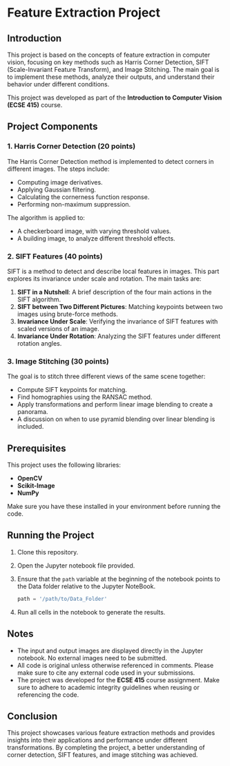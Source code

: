 # Feature Extraction Project

## Introduction
This project is based on the concepts of feature extraction in computer vision, focusing on key methods such as Harris Corner Detection, SIFT (Scale-Invariant Feature Transform), and Image Stitching. The main goal is to implement these methods, analyze their outputs, and understand their behavior under different conditions.

This project was developed as part of the **Introduction to Computer Vision (ECSE 415)** course.

## Project Components

### 1. Harris Corner Detection (20 points)
The Harris Corner Detection method is implemented to detect corners in different images. The steps include:
- Computing image derivatives.
- Applying Gaussian filtering.
- Calculating the cornerness function response.
- Performing non-maximum suppression.

The algorithm is applied to:
- A checkerboard image, with varying threshold values.
- A building image, to analyze different threshold effects.

### 2. SIFT Features (40 points)
SIFT is a method to detect and describe local features in images. This part explores its invariance under scale and rotation. The main tasks are:
1. **SIFT in a Nutshell**: A brief description of the four main actions in the SIFT algorithm.
2. **SIFT between Two Different Pictures**: Matching keypoints between two images using brute-force methods.
3. **Invariance Under Scale**: Verifying the invariance of SIFT features with scaled versions of an image.
4. **Invariance Under Rotation**: Analyzing the SIFT features under different rotation angles.

### 3. Image Stitching (30 points)
The goal is to stitch three different views of the same scene together:
- Compute SIFT keypoints for matching.
- Find homographies using the RANSAC method.
- Apply transformations and perform linear image blending to create a panorama.
- A discussion on when to use pyramid blending over linear blending is included.

## Prerequisites
This project uses the following libraries:
- **OpenCV**
- **Scikit-Image**
- **NumPy**

Make sure you have these installed in your environment before running the code.

## Running the Project
1. Clone this repository.
2. Open the Jupyter notebook file provided.
3. Ensure that the `path` variable at the beginning of the notebook points to the Data folder relative to the Jupyter NoteBook.

    ```python
    path = '/path/to/Data_Folder'
    ```

4. Run all cells in the notebook to generate the results.

## Notes
- The input and output images are displayed directly in the Jupyter notebook. No external images need to be submitted.
- All code is original unless otherwise referenced in comments. Please make sure to cite any external code used in your submissions.
- The project was developed for the **ECSE 415** course assignment. Make sure to adhere to academic integrity guidelines when reusing or referencing the code.

## Conclusion
This project showcases various feature extraction methods and provides insights into their applications and performance under different transformations. By completing the project, a better understanding of corner detection, SIFT features, and image stitching was achieved.
